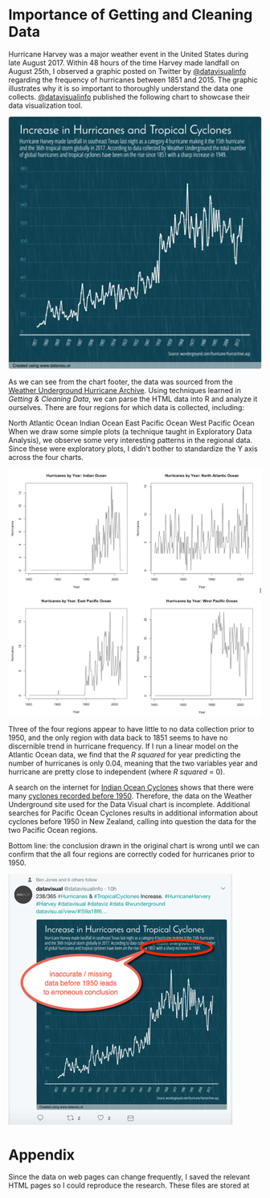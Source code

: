 # Importance of Getting and Cleaning Data

Hurricane Harvey was a major weather event in the United States during late August 2017. Within 48 hours of the time Harvey made landfall on August 25th, I observed a graphic posted on Twitter by [@datavisualinfo](http://bit.ly/2izTItC) regarding the frequency of hurricanes between 1851 and 2015. The graphic  illustrates why it is so important to thoroughly understand the data one collects. [@datavisualinfo](http://bit.ly/2izTItC) published the following chart to showcase their data visualization tool.

<img src="./images/cleaningData-valueOfCleaningData01.png">

As we can see from the chart footer, the data was sourced from the [Weather Underground Hurricane Archive](http://bit.ly/2vz4S2L). Using techniques learned in *Getting & Cleaning Data*, we can parse the HTML data into R and analyze it ourselves. There are four regions for which data is collected, including:

North Atlantic Ocean
Indian Ocean
East Pacific Ocean
West Pacific Ocean
When we draw some simple plots (a technique taught in Exploratory Data Analysis), we observe some very interesting patterns in the regional data. Since these were exploratory plots, I didn't bother to standardize the Y axis across the four charts.

<img src="./images/cleaningData-valueOfCleaningData02.png">

Three of the four regions appear to have little to no data collection prior to 1950, and the only region with data back to 1851 seems to have no discernible trend in hurricane frequency. If I run a linear model on the Atlantic Ocean data, we find that the *R squared* for year predicting the number of hurricanes is only 0.04, meaning that the two variables year and hurricane are pretty close to independent (where *R squared* = 0).

A search on the internet for [Indian Ocean Cyclones](http://bit.ly/2wIpkDC) shows that there were many [cyclones recorded before 1950](http://bit.ly/2vz5zcI). Therefore, the data on the Weather Underground site used for the Data Visual chart is incomplete. Additional searches for Pacific Ocean Cyclones results in additional information about cyclones before 1950 in New Zealand, calling into question the data for the two Pacific Ocean regions.

Bottom line: the conclusion drawn in the original chart is wrong until we can confirm that the all four regions are correctly coded for hurricanes prior to 1950.

<img src="./images/cleaningData-valueOfCleaningData03.png">

# Appendix

Since the data on web pages can change frequently, I saved the relevant HTML pages so I could reproduce the research. These files are stored at 
